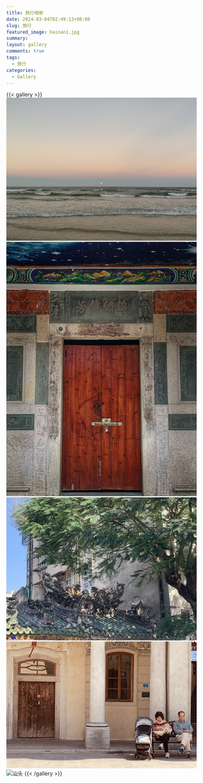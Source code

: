 ```yaml
---
title: 旅行相册
date: 2024-03-04T02:49:13+08:00
slug: 旅行
featured_image: hainan1.jpg
summary: 
layout: gallery
comments: true
tags:
  - 旅行
categories:
  - Gallery
---
```


{{< gallery >}}
![海南](hainan1.jpg)
![泉州](quanzhou1.jpg)
![汕头](shantou1.jpg)
![汕头](shantou2.jpg)
![汕头](shantou3.jpg)
{{< /gallery >}}
